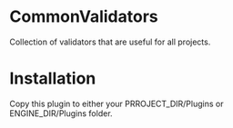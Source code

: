 # CommonValidators
Collection of validators that are useful for all projects.

# Installation
Copy this plugin to either your PRROJECT_DIR/Plugins or ENGINE_DIR/Plugins folder.
